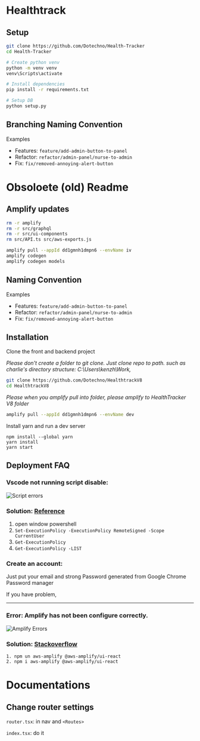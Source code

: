 # Healthtrack

## Setup

``` bash
git clone https://github.com/Dotechno/Health-Tracker
cd Health-Tracker

# Create python venv
python -m venv venv
venv\Scripts\activate

# Install dependencies
pip install -r requirements.txt

# Setup DB 
python setup.py
```

## Branching Naming Convention

Examples
- Features: `feature/add-admin-button-to-panel`
- Refactor: `refactor/admin-panel/nurse-to-admin`
- Fix: `fix/removed-annoying-alert-button`



# Obsoloete (old) Readme

## Amplify updates
```sh
rm -r amplify
rm -r src/graphql
rm -r src/ui-components
rm src/API.ts src/aws-exports.js

amplify pull --appId dd1gmnh1dmpn6 --envName iv
amplify codegen
amplify codegen models
```

## Naming Convention

Examples
- Features: `feature/add-admin-button-to-panel`
- Refactor: `refactor/admin-panel/nurse-to-admin`
- Fix: `fix/removed-annoying-alert-button`


## Installation

Clone the front and backend project

*Please don't create a folder to git clone. Just clone repo to path. such as charlie's directory structure: C:\Users\kenzh\Work,*
```bash
git clone https://github.com/Dotechno/HealthtrackV8
cd HealthtrackV8

```

*Please when you amplify pull into folder, please amplify to HealthTracker V8 folder*
```bash
amplify pull --appId dd1gmnh1dmpn6 --envName dev
```

Install yarn and run a dev server
```
npm install --global yarn
yarn install
yarn start
```

## Deployment FAQ
### Vscode not running script disable:
![Script errors](./files/script.png)

### Solution: [Reference](https://github.com/Microsoft/vscode-python/issues/2559)
  1. open window powershell
  2. `Set-ExecutionPolicy -ExecutionPolicy RemoteSigned -Scope CurrentUser`
  3. `Get-ExecutionPolicy`
  4. `Get-ExecutionPolicy -LIST`

  

### Create an account:

Just put your email and strong Password generated from Google Chrome Password manager

If you have problem,

---------

### Error: Amplify has not been configure correctly.
![Amplify Errors](./files/amplify.png)
        
### Solution: [Stackoverflow](https://stackoverflow.com/questions/63605779/autherror-error-amplify-has-not-been-configured-correctly#comment115783887_63605780)
    1. npm un aws-amplify @aws-amplify/ui-react
    2. npm i aws-amplify @aws-amplify/ui-react

# Documentations
## Change router settings
`router.tsx`: in nav and `<Routes>`

`index.tsx`: do it
